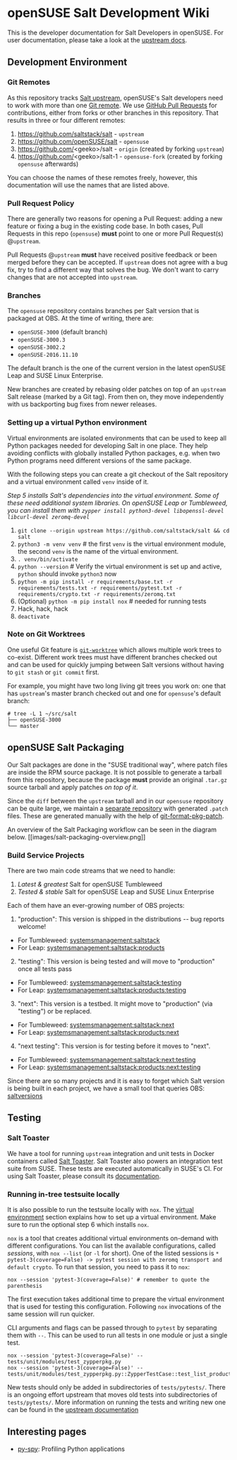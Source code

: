 # openSUSE Salt Development Wiki

This is the developer documentation for Salt Developers in openSUSE. For user documentation, please take a look at the [upstream docs](https://docs.saltproject.io/en/latest/).

## Development Environment

### Git Remotes
As this repository tracks [Salt upstream](https://github.com/saltstack/salt), openSUSE's Salt developers need to work with more than one [Git remote](https://git-scm.com/docs/git-remote). We use [GitHub Pull Requests](https://docs.github.com/en/free-pro-team@latest/github/collaborating-with-issues-and-pull-requests/about-pull-requests) for contributions, either from forks or other branches in this repository. That results in three or four different remotes:

1. https://github.com/saltstack/salt - `upstream`
2. https://github.com/openSUSE/salt - `opensuse`
3. https://github.com/<geeko\>/salt - `origin` (created by forking `upstream`)
4. https://github.com/<geeko\>/salt-1 - `opensuse-fork` (created by forking `opensuse` afterwards)

You can choose the names of these remotes freely, however, this documentation will use the names that are listed above.

### Pull Request Policy

There are generally two reasons for opening a Pull Request: adding a new feature or fixing a bug in the existing code base. In both cases, Pull Requests in this repo (`opensuse`) **must** point to one or more Pull Request(s) @`upstream`.

Pull Requests @`upstream` **must** have received positive feedback or been merged before they can be accepted. If `upstream` does not agree with a bug fix, try to find a different way that solves the bug. We don't want to carry changes that are not accepted into `upstream`.

### Branches

The `opensuse` repository contains branches per Salt version that is packaged at OBS. At the time of writing, there are:

- `openSUSE-3000` (default branch)
- `openSUSE-3000.3`
- `openSUSE-3002.2`
- `openSUSE-2016.11.10`

The default branch is the one of the current version in the latest openSUSE Leap and SUSE Linux Enterprise.

New branches are created by rebasing older patches on top of an `upstream` Salt release (marked by a Git tag). From then on, they move independently with us backporting bug fixes from newer releases. 

### Setting up a virtual Python environment

Virtual environments are isolated environments that can be used to keep all Python packages needed for developing Salt in one place. They help avoiding conflicts with globally installed Python packages, e.g. when two Python programs need different versions of the same package.

With the following steps you can create a git checkout of the Salt repository and a virtual environment called `venv` inside of it.

*Step 5 installs Salt's dependencies into the virtual environment. Some of these need additional system libraries. On openSUSE Leap or Tumbleweed, you can install them with `zypper install python3-devel libopenssl-devel libcurl-devel zeromq-devel`*

1. `git clone --origin upstream https://github.com/saltstack/salt && cd salt`
2. `python3 -m venv venv` # the first `venv` is the virtual environment module, the second `venv` is the name of the virtual environment.
3. `. venv/bin/activate`
4. `python --version` # Verify the virtual environment is set up and active, `python` should invoke `python3` now
5. `python -m pip install -r requirements/base.txt -r requirements/tests.txt -r requirements/pytest.txt -r requirements/crypto.txt -r requirements/zeromq.txt`
6. (Optional) `python -m pip install nox` # needed for running tests
7. Hack, hack, hack
8. `deactivate`


### Note on Git Worktrees

One useful Git feature is [`git-worktree`](https://git-scm.com/docs/git-worktree) which allows multiple work trees to co-exist. Different work trees must have different branches checked out and can be used for quickly jumping between Salt versions without having to `git stash` or `git commit` first.

For example, you might have two long living git trees you work on: one that has `upstream`'s master branch checked out and one for `opensuse`'s default branch:
```text
# tree -L 1 ~/src/salt
├── openSUSE-3000
└── master
```

## openSUSE Salt Packaging

Our Salt packages are done in the "SUSE traditional way", where patch files are inside the RPM source package. It is not possible to generate a tarball from this repository, because the package **must** provide an original `.tar.gz` source tarball and apply patches *on top of it*.

Since the `diff` between the `upstream` tarball and in our `opensuse` repository can be quite large, we maintain a [separate repository](https://github.com/openSUSE/salt-packaging) with generated `.patch` files. These are generated manually with the help of [git-format-pkg-patch](Using-git-format-pkg-patch). 

An overview of the Salt Packaging workflow can be seen in the diagram below.
[[images/salt-packaging-overview.png]]


### Build Service Projects

There are two main code streams that we need to handle:
1. *Latest & greatest* Salt for openSUSE Tumbleweed
2. *Tested & stable* Salt for openSUSE Leap and SUSE Linux Enterprise

Each of them have an ever-growing number of OBS projects:

1. "production": This version is shipped in the distributions -- bug reports welcome!
  - For Tumbleweed: [systemsmanagement:saltstack](https://build.opensuse.org/package/show/systemsmanagement:saltstack/salt)
  - For Leap: [systemsmanagement:saltstack:products](https://build.opensuse.org/package/show/systemsmanagement:saltstack:products/salt)
2. "testing": This version is being tested and will move to "production" once all tests pass
  - For Tumbleweed: [systemsmanagement:saltstack:testing](https://build.opensuse.org/package/show/systemsmanagement:saltstack:testing/salt)
  - For Leap: [systemsmanagement:saltstack:products:testing](https://build.opensuse.org/package/show/systemsmanagement:saltstack:products:testing/salt)
3. "next": This version is a testbed. It might move to "production" (via "testing") or be replaced.
  - For Tumbleweed: [systemsmanagement:saltstack:next](https://build.opensuse.org/package/show/systemsmanagement:saltstack:next/salt)
  - For Leap: [systemsmanagement:saltstack:products:next](https://build.opensuse.org/package/show/systemsmanagement:saltstack:products:next/salt)
4. "next testing": This version is for testing before it moves to "next".
  - For Tumbleweed: [systemsmanagement:saltstack:next:testing](https://build.opensuse.org/package/show/systemsmanagement:saltstack:next:testing/salt)
  - For Leap: [systemsmanagement:saltstack:products:next:testing](https://build.opensuse.org/package/show/systemsmanagement:saltstack:products:next:testing/salt)

Since there are so many projects and it is easy to forget which Salt version is being built in each project, we have a small tool that queries OBS: [saltversions](https://github.com/brejoc/saltversions)

## Testing

### Salt Toaster

We have a tool for running `upstream` integration and unit tests in Docker containers called [Salt Toaster](https://opensuse.github.io/salt-toaster/). Salt Toaster also powers an integration test suite from SUSE. These tests are executed automatically in SUSE's CI. For using Salt Toaster, please consult its [documentation](https://opensuse.github.io/salt-toaster/).

### Running in-tree testsuite locally

It is also possible to run the testsuite locally with `nox`. The [virtual environment](#setting-up-a-virtual-python-environment) section explains how to set up a virtual environment. Make sure to run the optional step 6 which installs `nox`.

`nox` is a tool that creates additional virtual environments on-demand with different configurations. You can list the available configurations, called *sessions*, with `nox --list` (or `-l` for short). One of the listed sessions is `* pytest-3(coverage=False) -> pytest session with zeromq transport and default crypto`. To run that session, you need to pass it to `nox`:

```
nox --session 'pytest-3(coverage=False)' # remember to quote the parenthesis 
```

The first execution takes additional time to prepare the virtual environment that is used for testing this configuration. Following `nox` invocations of the same session will run quicker.

CLI arguments and flags can be passed through to `pytest` by separating them with `--`. This can be used to run all tests in one module or just a single test.
```
nox --session 'pytest-3(coverage=False)' -- tests/unit/modules/test_zypperpkg.py
nox --session 'pytest-3(coverage=False)' -- tests/unit/modules/test_zypperpkg.py::ZypperTestCase::test_list_products
```

New tests should only be added in subdirectories of `tests/pytests/`. There is an ongoing effort upstream that moves old tests into subdirectories of `tests/pytests/`. More information on running the tests and writing new one can be found in the [upstream documentation](https://docs.saltproject.io/en/latest/topics/tutorials/writing_tests.html)


## Interesting pages

- [py-spy](py-spy): Profiling Python applications
